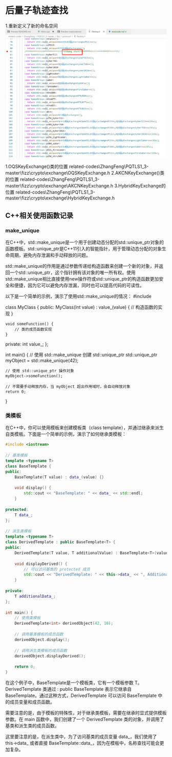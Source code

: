 # 后量子轨迹查找
1.重新定义了新的命名空间
![Alt text](image.png)

1.OQSKeyExchange()类的位置
related-codes\ZhangFeng\PQTLS1_3-master\fizz\crypto\exchange\OQSKeyExchange.h
2.AKCNKeyExchange()类的位置
related-codes\ZhangFeng\PQTLS1_3-master\fizz\crypto\exchange\AKCNKeyExchange.h
3.HybridKeyExchange的位置
related-codes\ZhangFeng\PQTLS1_3-master\fizz\crypto\exchange\HybridKeyExchange.h


## C++相关使用函数记录
### make_unique
在C++中，std::make_unique是一个用于创建动态分配的std::unique_ptr对象的函数模板。std::unique_ptr是C++11引入的智能指针，用于管理动态分配的对象生命周期，避免内存泄漏和手动释放的问题。

std::make_unique的作用是通过参数传递给构造函数来创建一个新的对象，并返回一个std::unique_ptr，这个指针拥有该对象的唯一所有权。使用std::make_unique相比直接使用new操作符或std::unique_ptr的构造函数更加安全和便捷，因为它可以避免内存泄漏，同时也可以提高代码的可读性。

以下是一个简单的示例，演示了使用std::make_unique的情况：
#include <memory>

class MyClass {
public:
    MyClass(int value) : value_(value) {
        // 构造函数的实现
    }

    void someFunction() {
        // 类的成员函数实现
    }

private:
    int value_;
};

int main() {
    // 使用 std::make_unique 创建 std::unique_ptr
    std::unique_ptr<MyClass> myObject = std::make_unique<MyClass>(42);

    // 使用 std::unique_ptr 操作对象
    myObject->someFunction();

    // 不需要手动释放内存，当 myObject 超出作用域时，会自动释放对象
    return 0;
}
### 类模板
在C++中，你可以使用模板来创建模板类（class template），并通过继承来派生自类模板。下面是一个简单的示例，演示了如何继承类模板：
```cpp
#include <iostream>

// 基类模板
template <typename T>
class BaseTemplate {
public:
    BaseTemplate(T value) : data_(value) {}

    void display() {
        std::cout << "BaseTemplate: " << data_ << std::endl;
    }

protected:
    T data_;
};

// 派生类模板
template <typename T>
class DerivedTemplate : public BaseTemplate<T> {
public:
    DerivedTemplate(T value, T additionalValue) : BaseTemplate<T>(value), additionalData_(additionalValue) {}

    void displayDerived() {
        // 可以访问基类的 protected 成员
        std::cout << "DerivedTemplate: " << this->data_ << ", Additional: " << additionalData_ << std::endl;
    }

private:
    T additionalData_;
};

int main() {
    // 使用类模板
    DerivedTemplate<int> derivedObject(42, 10);

    // 调用基类模板的成员函数
    derivedObject.display();

    // 调用派生类模板的成员函数
    derivedObject.displayDerived();

    return 0;
}
```
在这个例子中，BaseTemplate是一个模板类，它有一个模板参数 T。DerivedTemplate 类通过 : public BaseTemplate<T> 表示它继承自 BaseTemplate。通过这种方式，DerivedTemplate 可以访问 BaseTemplate 中的成员变量和成员函数。

需要注意的是，由于模板的特殊性，对于继承类模板，需要在继承时显式提供模板参数。在 main 函数中，我们创建了一个 DerivedTemplate<int> 类的对象，并调用了基类和派生类的成员函数。

这里要注意的是，在派生类中，为了访问基类的成员变量 data_，我们使用了 this->data_ 或者直接 BaseTemplate<T>::data_，因为在模板中，名称查找可能会更加复杂。